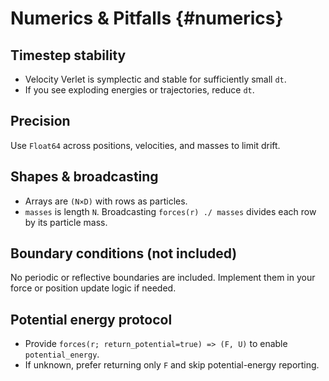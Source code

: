 # Numerics & Pitfalls  {#numerics}

## Timestep stability

- Velocity Verlet is symplectic and stable for sufficiently small `dt`.
- If you see exploding energies or trajectories, reduce `dt`.

## Precision

Use `Float64` across positions, velocities, and masses to limit drift.

## Shapes & broadcasting

- Arrays are `(N×D)` with rows as particles.
- `masses` is length `N`. Broadcasting `forces(r) ./ masses` divides each row by its particle mass.

## Boundary conditions (not included)

No periodic or reflective boundaries are included. Implement them in your force or position update logic if needed.

## Potential energy protocol

- Provide `forces(r; return_potential=true) => (F, U)` to enable `potential_energy`.
- If unknown, prefer returning only `F` and skip potential-energy reporting.